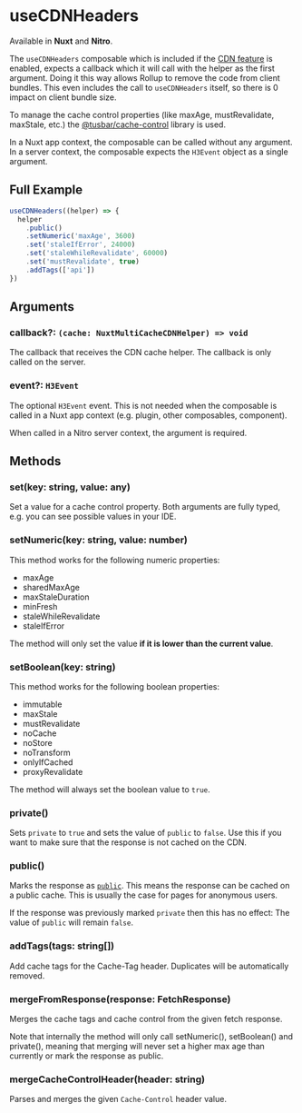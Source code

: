 # useCDNHeaders

Available in **Nuxt** and **Nitro**.

The `useCDNHeaders` composable which is included if the
[CDN feature](/features/cdn-cache-control) is enabled, expects a callback which
it will call with the helper as the first argument. Doing it this way allows
Rollup to remove the code from client bundles. This even includes the call to
`useCDNHeaders` itself, so there is 0 impact on client bundle size.

To manage the cache control properties (like maxAge, mustRevalidate, maxStale,
etc.) the [@tusbar/cache-control](https://github.com/tusbar/cache-control)
library is used.

In a Nuxt app context, the composable can be called without any argument. In a
server context, the composable expects the `H3Event` object as a single
argument.

## Full Example

```typescript
useCDNHeaders((helper) => {
  helper
    .public()
    .setNumeric('maxAge', 3600)
    .set('staleIfError', 24000)
    .set('staleWhileRevalidate', 60000)
    .set('mustRevalidate', true)
    .addTags(['api'])
})
```

## Arguments

### callback?: `(cache: NuxtMultiCacheCDNHelper) => void`

The callback that receives the CDN cache helper. The callback is only called on
the server.

### event?: `H3Event`

The optional `H3Event` event. This is not needed when the composable is called
in a Nuxt app context (e.g. plugin, other composables, component).

When called in a Nitro server context, the argument is required.

## Methods

### set(key: string, value: any)

Set a value for a cache control property. Both arguments are fully typed, e.g.
you can see possible values in your IDE.

### setNumeric(key: string, value: number)

This method works for the following numeric properties:

- maxAge
- sharedMaxAge
- maxStaleDuration
- minFresh
- staleWhileRevalidate
- staleIfError

The method will only set the value **if it is lower than the current value**.

### setBoolean(key: string)

This method works for the following boolean properties:

- immutable
- maxStale
- mustRevalidate
- noCache
- noStore
- noTransform
- onlyIfCached
- proxyRevalidate

The method will always set the boolean value to `true`.

### private()

Sets `private` to `true` and sets the value of `public` to `false`. Use this if
you want to make sure that the response is not cached on the CDN.

### public()

Marks the response as
[`public`](https://developer.mozilla.org/en-US/docs/Web/HTTP/Headers/Cache-Control#public).
This means the response can be cached on a public cache. This is usually the
case for pages for anonymous users.

If the response was previously marked `private` then this has no effect: The
value of `public` will remain `false`.

### addTags(tags: string[])

Add cache tags for the Cache-Tag header. Duplicates will be automatically
removed.

### mergeFromResponse(response: FetchResponse)

Merges the cache tags and cache control from the given fetch response.

Note that internally the method will only call setNumeric(), setBoolean() and
private(), meaning that merging will never set a higher max age than currently
or mark the response as public.

### mergeCacheControlHeader(header: string)

Parses and merges the given `Cache-Control` header value.
